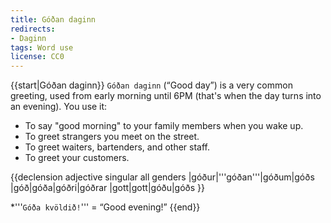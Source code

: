 ```yaml
---
title: Góðan daginn
redirects:
- Daginn
tags: Word use
license: CC0
---
```


{{start|Góðan daginn}}
`Góðan daginn` (“Good day”) is a very common greeting, used from early morning until 6PM (that's when the day turns into an evening). You use it:

* To say "good morning" to your family members when you wake up.
* To greet strangers you meet on the street.
* To greet waiters, bartenders, and other staff.
* To greet your customers.

{{declension adjective singular all genders
|góður|'''góðan'''|góðum|góðs
|góð|góða|góðri|góðrar
|gott|gott|góðu|góðs
}}

*'''`Góða kvöldið!`''' = “Good evening!”
{{end}}

